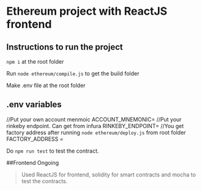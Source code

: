 # Ethereum project with ReactJS frontend

## Instructions to run the project

`npm i` at the root folder

Run `node ethereum/compile.js` to get the build folder

Make .env file at the root folder
## .env variables  

//Put your own account menmoic
ACCOUNT_MNEMONIC=
//Put your rinkeby endpoint. Can get from infura
RINKEBY_ENDPOINT=
//You get factory address after running `node ethereum/deploy.js` from root folder
FACTORY_ADDRESS = 

Do `npm run test` to test the contract.

##Frontend Ongoing

>Used ReactJS for frontend, solidity for smart contracts and mocha to test the contracts.